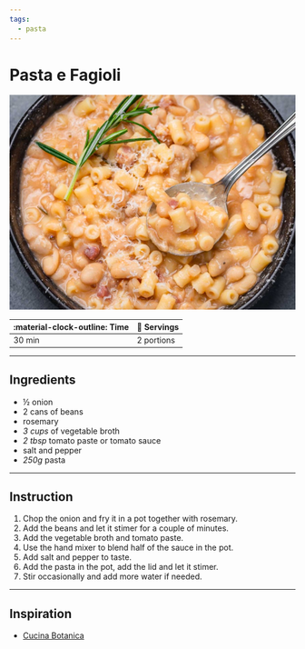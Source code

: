 ```yaml
---
tags:
  - pasta
---
```


# Pasta e Fagioli

![image](image.jpg)

| :material-clock-outline: Time | :fork_and_knife: Servings |
|-------------------------------|---------------------------|
| 30 min                        | 2 portions                |

---

## Ingredients

- ½ onion
- 2 cans of beans
- rosemary
- _3 cups_ of vegetable broth
- _2 tbsp_ tomato paste or tomato sauce
- salt and pepper
- _250g_ pasta

---

## Instruction

1. Chop the onion and fry it in a pot together with rosemary.
2. Add the beans and let it stimer for a couple of minutes.
3. Add the vegetable broth and tomato paste.
4. Use the hand mixer to blend half of the sauce in the pot.
5. Add salt and pepper to taste.
6. Add the pasta in the pot, add the lid and let it stimer.
7. Stir occasionally and add more water if needed.

---

## Inspiration

- [Cucina Botanica](https://www.cucinabotanica.com/ricette/pasta-ai-fagioli/)

